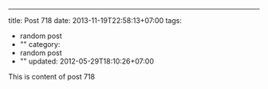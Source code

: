 ---
title: Post 718
date: 2013-11-19T22:58:13+07:00
tags:
  - random post
  - ""
category:
  - random post
  - ""
updated: 2012-05-29T18:10:26+07:00

This is content of post 718